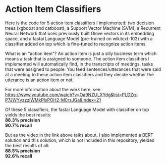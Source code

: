 # Action Item Classifiers
Here is the code for 5 action item classifiers I implemented: two decision trees (xgboost and catboost), a Support Vector Machine (SVM), a Recurrent Neural Network that uses previously built Glove vectors in its embedding space, and a fastai Language Model (pre-trained on wikitext-103) with a classifier added on top which is fine-tuned to recognize action items. <br>

What is an "action item"? An action item is just a silly business term which means a task that is assigned to someone. The action item classifiers I implemented will automatically find, in the transcripts of meetings, tasks that were assigned to people. You feed sentences/utterances that were said at a meeting to these action item classifiers and they decide whether the utterance is an action item or not. <br>

For more information about the work here, see: https://www.youtube.com/watch?v=Oa9NZULXYdg&list=PLDZq-P7JWYyzzziWMkPlxPOH2-M0rsJGa&index=21


Of these 5 classifiers, the fastai Language Model with classifier on top yields the best results:<br>
**88.3% precision** <br>
**90.7% recall** <br>

But as the video in the link above talks about, I also implemented a BERT solution and this solution, which is not included in this repository, yielded the best results of all: <br>
**88.5% precision** <br>
**92.6% recall**
